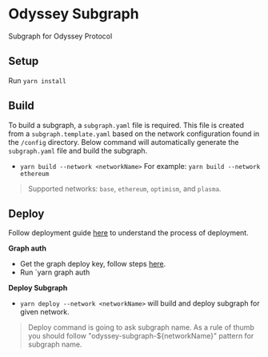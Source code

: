 # Odyssey Subgraph
Subgraph for Odyssey Protocol

## Setup
Run `yarn install`

## Build
To build a subgraph, a `subgraph.yaml` file is required. This file is created from a `subgraph.template.yaml` based on the network configuration found in the `/config` directory.
Below command will automatically generate the `subgraph.yaml` file and build the subgraph.

* `yarn build --network <networkName>`
  For example: `yarn build --network ethereum`

> Supported networks: `base`, `ethereum`, `optimism`, and `plasma`.

## Deploy
Follow deployment guide [here](https://thegraph.com/docs/en/subgraphs/developing/deploying/using-subgraph-studio/) to understand the process of deployment.

**Graph auth**
- Get the graph deploy key, follow steps [here](https://thegraph.com/docs/en/subgraphs/developing/deploying/using-subgraph-studio/#graph-auth).
- Run `yarn graph auth <Deploy Key>
  
**Deploy Subgraph**
- `yarn deploy --network <networkName>` will build and deploy subgraph for given network.

> Deploy command is going to ask subgraph name. As a rule of thumb you should follow "odyssey-subgraph-${networkName}" pattern for subgraph name.